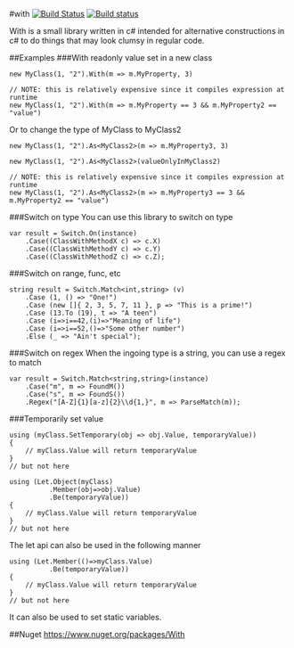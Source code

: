 #with [![Build Status](https://travis-ci.org/wallymathieu/with.png?branch=master)](https://travis-ci.org/wallymathieu/with) [![Build status](https://ci.appveyor.com/api/projects/status/d9g3sthe02ikx319?svg=true)](https://ci.appveyor.com/project/wallymathieu/with)

With is a small library written in c# intended for alternative constructions in c# to do things that may look clumsy in regular code.

##Examples
###With readonly value set in a new class
```
new MyClass(1, "2").With(m => m.MyProperty, 3)

// NOTE: this is relatively expensive since it compiles expression at runtime
new MyClass(1, "2").With(m => m.MyProperty == 3 && m.MyProperty2 == "value")
```

Or to change the type of MyClass to MyClass2
```
new MyClass(1, "2").As<MyClass2>(m => m.MyProperty3, 3)

new MyClass(1, "2").As<MyClass2>(valueOnlyInMyClass2)

// NOTE: this is relatively expensive since it compiles expression at runtime
new MyClass(1, "2").As<MyClass2>(m => m.MyProperty3 == 3 && m.MyProperty2 == "value")
```
###Switch on type
You can use this library to switch on type
```
var result = Switch.On(instance)
    .Case((ClassWithMethodX c) => c.X)
    .Case((ClassWithMethodY c) => c.Y)
    .Case((ClassWithMethodZ c) => c.Z);
```
###Switch on range, func, etc
```
string result = Switch.Match<int,string> (v)
    .Case (1, () => "One!")
    .Case (new []{ 2, 3, 5, 7, 11 }, p => "This is a prime!")
    .Case (13.To (19), t => "A teen")
    .Case (i=>i==42,(i)=>"Meaning of life")
    .Case (i=>i==52,()=>"Some other number")
    .Else (_ => "Ain't special");
```
###Switch on regex
When the ingoing type is a string, you can use a regex to match
```
var result = Switch.Match<string,string>(instance)
    .Case("m", m => FoundM())
    .Case("s", m => FoundS())
    .Regex("[A-Z]{1}[a-z]{2}\\d{1,}", m => ParseMatch(m));
```
###Temporarily set value
```
using (myClass.SetTemporary(obj => obj.Value, temporaryValue))
{
    // myClass.Value will return temporaryValue
}
// but not here
```

```
using (Let.Object(myClass)
		  .Member(obj=>obj.Value)
		  .Be(temporaryValue))
{
	// myClass.Value will return temporaryValue
}
// but not here
```
The let api can also be used in the following manner
```
using (Let.Member(()=>myClass.Value)
		  .Be(temporaryValue))
{
	// myClass.Value will return temporaryValue
}
// but not here
```
It can also be used to set static variables.

##Nuget
<https://www.nuget.org/packages/With>
